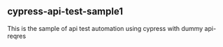 ## cypress-api-test-sample1
This is the sample of api test automation using cypress with dummy api-reqres